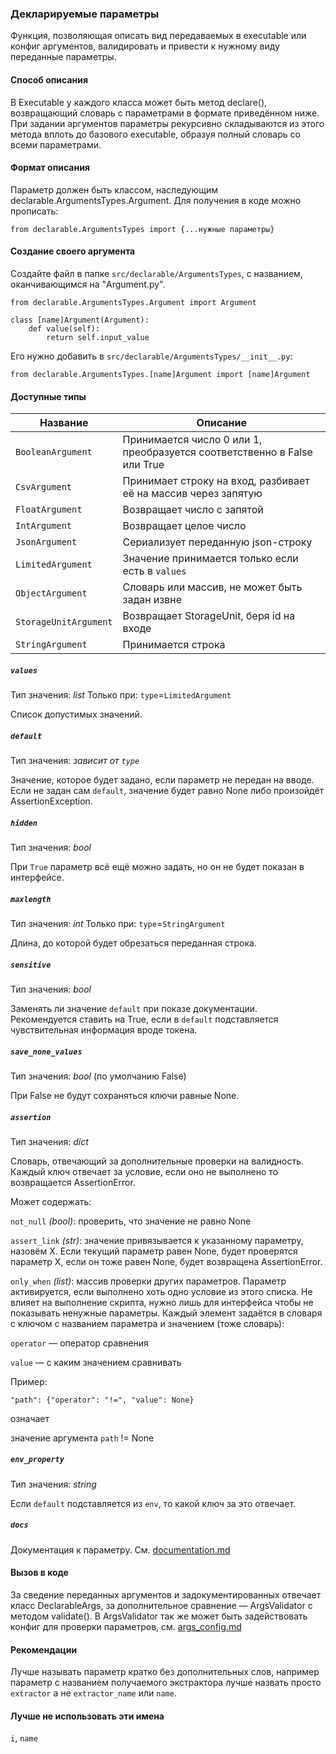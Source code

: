 ### Декларируемые параметры

Функция, позволяющая описать вид передаваемых в executable или конфиг аргументов, валидировать и привести к нужному виду переданные параметры.

#### Способ описания

В Executable у каждого класса может быть метод declare(), возвращающий словарь с параметрами в формате приведённом ниже. При задании аргументов параметры рекурсивно складываются из этого метода вплоть до базового executable, образуя полный словарь со всеми параметрами.

#### Формат описания

Параметр должен быть классом, наследующим declarable.ArgumentsTypes.Argument. Для получения в коде можно прописать:

```
from declarable.ArgumentsTypes import {...нужные параметры}
```

#### Создание своего аргумента

Создайте файл в папке `src/declarable/ArgumentsTypes`, с названием, оканчивающимся на "Argument.py".

```
from declarable.ArgumentsTypes.Argument import Argument

class [name]Argument(Argument):
    def value(self):
        return self.input_value

```

Его нужно добавить в `src/declarable/ArgumentsTypes/__init__.py`:

```
from declarable.ArgumentsTypes.[name]Argument import [name]Argument
```

#### Доступные типы

|Название|Описание|
|--|--|
|`BooleanArgument`|Принимается число 0 или 1, преобразуется соответственно в False или True|
|`CsvArgument`|Принимает строку на вход, разбивает её на массив через запятую|
|`FloatArgument`|Возвращает число с запятой|
|`IntArgument`|Возвращает целое число|
|`JsonArgument`|Сериализует переданную json-строку|
|`LimitedArgument`|Значение принимается только если есть в `values`|
|`ObjectArgument`|Словарь или массив, не может быть задан извне|
|`StorageUnitArgument`|Возвращает StorageUnit, беря id на входе|
|`StringArgument`|Принимается строка|

##### `values`

Тип значения: _list_
Только при: `type`=`LimitedArgument`

Список допустимых значений.

##### `default`

Тип значения: _зависит от `type`_

Значение, которое будет задано, если параметр не передан на вводе. Если не задан сам `default`, значение будет равно None либо произойдёт AssertionException.

##### `hidden`

Тип значения: _bool_

При `True` параметр всё ещё можно задать, но он не будет показан в интерфейсе.

##### `maxlength`

Тип значения: _int_
Только при: `type`=`StringArgument`

Длина, до которой будет обрезаться переданная строка.

##### `sensitive`

Тип значения: _bool_

Заменять ли значение `default` при показе документации. Рекомендуется ставить на True, если в `default` подставляется чувствительная информация вроде токена.

##### `save_none_values`

Тип значения: _bool_ (по умолчанию False)

При False не будут сохраняться ключи равные None.

##### `assertion`

Тип значения: _dict_

Словарь, отвечающий за дополнительные проверки на валидность. Каждый ключ отвечает за условие, если оно не выполнено то возвращается AssertionError.

Может содержать:

`not_null` _(bool)_: проверить, что значение не равно None

`assert_link` _(str)_: значение привязывается к указанному параметру, назовём X. Если текущий параметр равен None, будет проверятся параметр X, если он тоже равен None, будет возвращена AssertionError.

`only_when` _(list)_: массив проверки других параметров. Параметр активируется, если выполнено хоть одно условие из этого списка. Не влияет на выполнение скрипта, нужно лишь для интерфейса чтобы не показывать ненужные параметры. Каждый элемент задаётся в словаря с ключом с названием параметра и значением (тоже словарь):

`operator` — оператор сравнения

`value` — с каким значением сравнивать

Пример:

```
"path": {"operator": "!=", "value": None}
```

означает

значение аргумента `path` != None

##### `env_property`

Тип значения: _string_

Если `default` подставляется из `env`, то какой ключ за это отвечает.

##### `docs`

Документация к параметру. См. [documentation.md](documentation.md)

#### Вызов в коде

За сведение переданных аргументов и задокументированных отвечает класс DeclarableArgs, за дополнительное сравнение — ArgsValidator с методом validate(). В ArgsValidator так же может быть задействовать конфиг для проверки параметров, см. [args_config.md](args_config.md)

#### Рекомендации

Лучше называть параметр кратко без дополнительных слов, например параметр с названием получаемого экстрактора лучше назвать просто `extractor` а не `extractor_name` или `name`. 

#### Лучше не использовать эти имена

`i`, `name`

